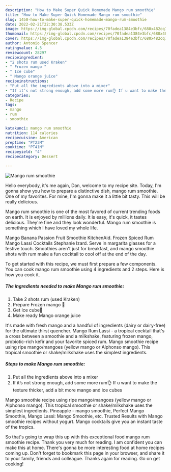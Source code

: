 ```yaml
---
description: "How to Make Super Quick Homemade Mango rum smoothie"
title: "How to Make Super Quick Homemade Mango rum smoothie"
slug: 1450-how-to-make-super-quick-homemade-mango-rum-smoothie
date: 2022-02-21T22:30:38.533Z
image: https://img-global.cpcdn.com/recipes/70fadea1384e3bfc/680x482cq70/mango-rum-smoothie-recipe-main-photo.jpg
thumbnail: https://img-global.cpcdn.com/recipes/70fadea1384e3bfc/680x482cq70/mango-rum-smoothie-recipe-main-photo.jpg
cover: https://img-global.cpcdn.com/recipes/70fadea1384e3bfc/680x482cq70/mango-rum-smoothie-recipe-main-photo.jpg
author: Antonio Spencer
ratingvalue: 4.5
reviewcount: 28297
recipeingredient:
- "2 shots rum used Kraken"
- " Frozen mango "
- " Ice cube"
- " Mango orange juice"
recipeinstructions:
- "Put all the ingredients above into a mixer"
- "If it’s not strong enough, add some more rum👌 If u want to make the texture thicker, add a bit more mango and ice cubes"
categories:
- Recipe
tags:
- mango
- rum
- smoothie

katakunci: mango rum smoothie 
nutrition: 114 calories
recipecuisine: American
preptime: "PT23M"
cooktime: "PT41M"
recipeyield: "4"
recipecategory: Dessert

---
```



![Mango rum smoothie](https://img-global.cpcdn.com/recipes/70fadea1384e3bfc/680x482cq70/mango-rum-smoothie-recipe-main-photo.jpg)

Hello everybody, it's me again, Dan, welcome to my recipe site. Today, I'm gonna show you how to prepare a distinctive dish, mango rum smoothie. One of my favorites. For mine, I'm gonna make it a little bit tasty. This will be really delicious.

Mango rum smoothie is one of the most favored of current trending foods on earth. It is enjoyed by millions daily. It is easy, it's quick, it tastes delicious. They're fine and they look wonderful. Mango rum smoothie is something which I have loved my whole life.

Mango Banana Passion Fruit Smoothie KitchenAid. Frozen Spiced Rum Mango Lassi Cocktails Stephanie Izard. Serve in margarita glasses for a festive touch. Smoothies aren&#39;t just for breakfast, and mango smoothie shots with rum make a fun cocktail to cool off at the end of the day.


To get started with this recipe, we must first prepare a few components. You can cook mango rum smoothie using 4 ingredients and 2 steps. Here is how you cook it.

<!--inarticleads1-->

##### The ingredients needed to make Mango rum smoothie:

1. Take 2 shots rum (used Kraken)
1. Prepare  Frozen mango 🥭
1. Get  Ice cube🧊
1. Make ready  Mango orange juice


It&#39;s made with fresh mango and a handful of ingredients (dairy or dairy-free) for the ultimate thirst quencher. Mango Rum Lassi - a tropical cocktail that&#39;s a cross between a smoothie and a milkshake, featuring frozen mango, probiotic-rich kefir and your favorite spiced rum. Mango smoothie recipe using ripe mango/mangoes (yellow mango or Alphonso mango). This tropical smoothie or shake/milkshake uses the simplest ingredients. 

<!--inarticleads2-->

##### Steps to make Mango rum smoothie:

1. Put all the ingredients above into a mixer
1. If it’s not strong enough, add some more rum👌 If u want to make the texture thicker, add a bit more mango and ice cubes


Mango smoothie recipe using ripe mango/mangoes (yellow mango or Alphonso mango). This tropical smoothie or shake/milkshake uses the simplest ingredients. Pineapple - mango smoothie, Perfect Mango Smoothie, Mango Lassi: Mango Smoothie, etc. Trusted Results with Mango smoothie recipes without yogurt. Mango cocktails give you an instant taste of the tropics. 

So that's going to wrap this up with this exceptional food mango rum smoothie recipe. Thank you very much for reading. I am confident you can make this at home. There's gonna be more interesting food at home recipes coming up. Don't forget to bookmark this page in your browser, and share it to your family, friends and colleague. Thanks again for reading. Go on get cooking!
